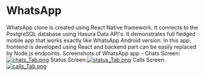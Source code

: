 # WhatsApp
WhatsApp clone is created using React Native framework. It connects to the PostgreSQL database using Hasura Data API's. It demonstrates full fledged mobile app that works exactly like WhatsApp Android version. In this app, frontend is developed using React and backend part can be easily replaced by Node.js endpoints. 
Screenshots of WhatsApp app -
Chats Screen:[![chats_Tab.png](https://s9.postimg.org/4gwzdjh8v/chats_Tab.png)](https://postimg.org/image/fgi6p57nv/)
Status Screen:[![status_Tab.png](https://s9.postimg.org/4todjjk1b/status_Tab.png)](https://postimg.org/image/l4ohfuwiz/)
Calls Screen:[![calls_Tab.png](https://s9.postimg.org/5vyk262vj/calls_Tab.png)](https://postimg.org/image/9fkhrz5l7/)
